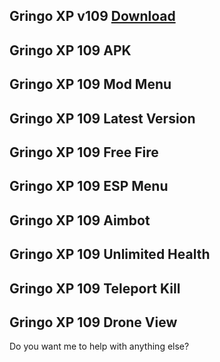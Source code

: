 
## Gringo XP v109 [Download](https://shortxlinks.in/FFhack)
## Gringo XP 109 APK
## Gringo XP 109 Mod Menu
## Gringo XP 109 Latest Version
## Gringo XP 109 Free Fire
## Gringo XP 109 ESP Menu
## Gringo XP 109 Aimbot
## Gringo XP 109 Unlimited Health
## Gringo XP 109 Teleport Kill
## Gringo XP 109 Drone View

















Do you want me to help with anything else?
